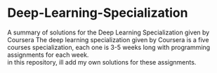 # Deep-Learning-Specialization
A summary of solutions for the Deep Learning Specialization given by Coursera
The deep learning specialization given by Coursera is a five courses specialization, each one is 3-5 weeks long with programming assignments for each week.  
in this repository, ill add my own solutions for these assignments.
